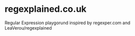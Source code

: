 regexplained.co.uk
==================

Regular Expression playgorund inspired by regexper.com and LeaVerou/regexplained